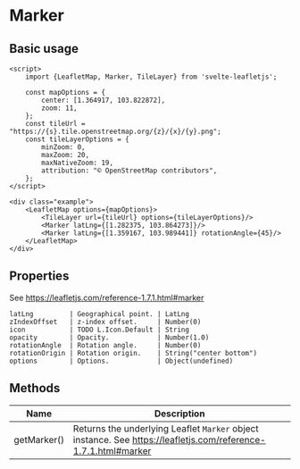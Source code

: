 # Marker

## Basic usage

```example height:400
<script>
    import {LeafletMap, Marker, TileLayer} from 'svelte-leafletjs';

    const mapOptions = {
        center: [1.364917, 103.822872],
        zoom: 11,
    };
    const tileUrl = "https://{s}.tile.openstreetmap.org/{z}/{x}/{y}.png";
    const tileLayerOptions = {
        minZoom: 0,
        maxZoom: 20,
        maxNativeZoom: 19,
        attribution: "© OpenStreetMap contributors",
    };
</script>

<div class="example">
    <LeafletMap options={mapOptions}>
        <TileLayer url={tileUrl} options={tileLayerOptions}/>
        <Marker latLng={[1.282375, 103.864273]}/>
        <Marker latLng={[1.359167, 103.989441]} rotationAngle={45}/>
    </LeafletMap>
</div>
```

## Properties

See https://leafletjs.com/reference-1.7.1.html#marker

```properties
latLng         | Geographical point. | LatLng
zIndexOffset   | z-index offset.     | Number(0)
icon           | TODO L.Icon.Default | String
opacity        | Opacity.            | Number(1.0)
rotationAngle  | Rotation angle.     | Number(0)
rotationOrigin | Rotation origin.    | String("center bottom")
options        | Options.            | Object(undefined)
```

## Methods

| Name        | Description                                                                                                    |
| ----------- | -------------------------------------------------------------------------------------------------------------- |
| getMarker() | Returns the underlying Leaflet `Marker` object instance. See https://leafletjs.com/reference-1.7.1.html#marker |
